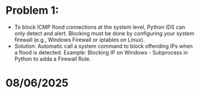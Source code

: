 # Problem 1:
- To block ICMP flood connections at the system level, Python IDS can only detect and alert. Blocking must be done by configuring your system firewall (e.g., Windows Firewall or iptables on Linux).
- *Solution*: Automatic call a system command to block offending IPs when a flood is detected. Example: Blocking IP on Windows - Subprocess in Python to adda a Firewall Rule.
# 08/06/2025
